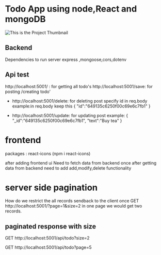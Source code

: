 # Todo App using node,React and mongoDB

![This is the Project Thumbnail](./1.png)

## Backend

Dependencies to run server
express ,mongoose,cors,dotenv

## Api test

http://localhost:5001/ : for getting all todo's
http://localhost:5001/save: for posting /creating todo'

- http://localhost:5001/delete: for deleting post
  specify id in req.body
  example:in req.body keep this {
  "id":"649135c6250f00c69e6c7fb1"
  }

- http://localhost:5001/update: for updating post
  example:
  {
  "\_id":"649135c6250f00c69e6c7fb1",
  "text":"Buy tea"
  }

# frontend

packages : react-icons (npm i react-icons)

after adding frontend ui
Need to fetch data from backend
once after getting data from backend
need to add add,modify,delete functionality

# server side pagination

How do we restrict the all records sendback to the client once
GET http://localhost:5001/?page=1&size=2
in one page we would get two records.

## paginated response with size

GET http://localhost:5001/api/todo?size=2

GET http://localhost:5001/api/todo?page=5
